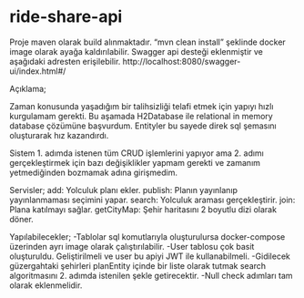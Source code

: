 # ride-share-api

Proje maven olarak build alınmaktadır. “mvn clean install” şeklinde docker image olarak ayağa kaldırılabilir.
Swagger api desteği eklenmiştir ve aşağıdaki adresten erişilebilir.
http://localhost:8080/swagger-ui/index.html#/


Açıklama;

Zaman konusunda yaşadığım bir talihsizliği telafi etmek için yapıyı hızlı kurgulamam gerekti. Bu aşamada H2Database ile relational in memory database çözümüne başvurdum. Entityler bu sayede direk sql şemasını oluşturarak hız kazandırdı. 

Sistem 1. adımda istenen tüm CRUD işlemlerini yapıyor ama 2. adımı gerçekleştirmek için bazı değişiklikler yapmam gerekti ve zamanım yetmediğinden bozmamak adına girişmedim.

Servisler;
	add: Yolculuk planı ekler.
	publish: Planın yayınlanıp yayınlanmaması seçimini yapar.
	search: Yolculuk araması gerçekleştirir.
	join: Plana katılmayı sağlar.
	getCityMap: Şehir haritasını 2 boyutlu dizi olarak döner.

Yapılabilecekler;
	-Tablolar sql komutlarıyla oluşturulursa docker-compose üzerinden ayrı image olarak çalıştırılabilir.
-User tablosu çok basit oluşturuldu. Geliştirilmeli ve user bu apiyi JWT ile kullanabilmeli.
-Gidilecek güzergahtaki şehirleri planEntity içinde bir liste olarak tutmak search algoritmasını 2. adımda istenilen şekle getirecektir.
-Null check adımları tam olarak eklenmelidir.
